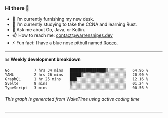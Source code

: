 ### Hi there 👋

- 🔭 I’m currently furnishing my new desk.
- 🌱 I’m currently studying to take the CCNA and learning Rust.
- 💬 Ask me about Go, Java, or Kotlin.
- 📫 How to reach me: contact@warrensnipes.dev
- ⚡ Fun fact: I have a blue nose pitbull named [Rocco](https://i.imgur.com/iLsSCKu.jpg).

-------

📊 **Weekly development breakdown**
<!--START_SECTION:waka-->
```text
Go           7 hrs 34 mins   ████████████████▒░░░░░░░░   64.96 % 
YAML         2 hrs 26 mins   █████▒░░░░░░░░░░░░░░░░░░░   20.90 % 
GraphQL      1 hr 25 mins    ███░░░░░░░░░░░░░░░░░░░░░░   12.16 % 
Svelte       8 mins          ▒░░░░░░░░░░░░░░░░░░░░░░░░   01.24 % 
TypeScript   3 mins          ░░░░░░░░░░░░░░░░░░░░░░░░░   00.56 % 
```
<!--END_SECTION:waka-->
###### *This graph is generated from WakeTime using active coding time*
-------
